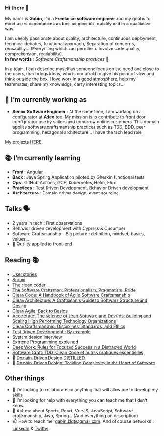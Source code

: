 ### Hi there 👋

My name is **Gabin**, I'm a **Freelance software engineer** and my goal is to meet users expectations as best as possible, quickly and in a qualitative way.  

I am deeply passionate about quality, architecture, continuous deployment, technical debates, functional approach, Separation of concerns, reusability... (Everything which can permite to involve code quality, comprehension, readability).  
**In few words** : *Software Craftsmanship practices* 🙂

In a team, I can describe myself as someone focus on the need and close to the users, that brings ideas, who is not afraid to give his point of view and think outside the box. I love work in a good atmosphere, help my teammates, share my knowledge, carry interesting topics...

## 🔭 I’m currently working as

- **Senior Software Engineer** : At the same time, I am working on a configurator at **Adeo** too. My mission is to contribute to front door configurator use by sailors and tomorrow online customers. This domain applies software craftsmanship practices such as TDD, BDD, peer programming, hexagonal architecture... I have the tech lead role.

My projects [HERE](https://github.com/gabbloquet/gabbloquet/blob/master/projects.md).

## 📚 I’m currently learning

- **Front** : Angular
- **Back** : Java Spring Application piloted by Gherkin functional tests
- **Ops** : GitHub Actions, GCP, Kubernetes, Helm, Flux
- **Practices** : Test Driven Development, Behavior Driven development
- **Architecture** : Domain driven design, event sourcing

## Talks 🗣

 - 2 years in tech : First observations
 - Behavior driven development with Cypress & Cucumber
 - Software Craftsmanship - Big picture : definition, mindset, basics, values…
 - 🚧 Quality applied to front-end

## Reading 📚

- [User stories](https://www.youtube.com/watch?v=iu1j9JTXAh4)
- [Scrum](https://www.youtube.com/watch?v=96cIbpiMSb0)
- [The clean coder](https://www.amazon.fr/Clean-Coder-Conduct-Professional-Programmers/dp/0137081073)
- [The Software Craftsman: Professionalism, Pragmatism, Pride](https://www.amazon.fr/Software-Craftsman-Professionalism-Pragmatism-Pride/dp/0134052501)
- [Clean Code: A Handbook of Agile Software Craftsmanship](https://www.amazon.fr/Clean-Code-Handbook-Software-Craftsmanship/dp/0132350882) 
- [Clean Architecture: A Craftsman's Guide to Software Structure and Design](https://www.amazon.fr/Clean-Architecture-Craftsmans-Software-Structure/dp/0134494164)
- [Clean Agile: Back to Basics](https://www.amazon.com/Clean-Agile-Basics-Robert-Martin/dp/0135781868)
- [Accelerate: The Science of Lean Software and DevOps: Building and Scaling High Performing Technology Organizations](https://www.google.fr/books/edition/Accelerate/Kax-DwAAQBAJ?hl=en&gbpv=1&printsec=frontcover)
- [Clean Craftsmanship: Disciplines, Standards, and Ethics](https://www.amazon.com/Clean-Craftsmanship-Disciplines-Standards-Ethics/dp/013691571X)
- [Test Driven Development : By example](https://www.amazon.fr/Test-Driven-Development-Kent-Beck/dp/0321146530)
- [System design interview](https://images-na.ssl-images-amazon.com/images/I/51xUZItrHJL.jpg)
- [Extreme Programming explained](https://images-eu.ssl-images-amazon.com/images/I/51iupjtHU%2BL._SY445_SX342_QL70_ML2_.jpg)
- [Deep Work: Rules for Focused Success in a Distracted World](https://www.google.fr/books/edition/Deep_work_retrouver_la_concentration_dan/hU43DwAAQBAJ)
- [Software Craft: TDD, Clean Code et autres pratiques essentielles](https://www.google.fr/books/edition/Software_craft/BiNsEAAAQBAJ)
- 🚧 [Domain-Driven Design DISTILLED](https://www.google.fr/books/edition/Domain_Driven_Design_Distilled/k9zIDAAAQBAJ)
- 🚧 [Domain-Driven Design: Tackling Complexity in the Heart of Software](https://www.amazon.fr/Domain-Driven-Design-Tackling-Complexity-Software/dp/0321125215)

## Other things

- 👯 I’m looking to collaborate on anything that will allow me to develop my skills
- 🤔 I’m looking for help with everything you can teach me that I don't know.
- 💬 Ask me about Sports, React, VueJS, JavaScript, Software craftsmanship, Java, Spring... (And everything on description)
- 📫 How to reach me: gabin.blqt@gmail.com. And of course networks : [LinkedIn](https://www.linkedin.com/in/gabin-bloquet-65071a145/) & [Twitter](https://twitter.com/BloquetGabin)
